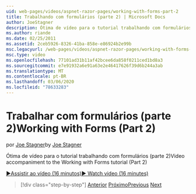 ```yaml
---
uid: web-pages/videos/aspnet-razor-pages/working-with-forms-part-2
title: Trabalhando com formulários (parte 2) | Microsoft Docs
author: JoeStagner
description: Ótima de vídeo para o tutorial trabalhando com formulários (parte 2)
ms.author: riande
ms.date: 02/25/2011
ms.assetid: 2ceb5926-8326-41ba-858e-e86924b2e99b
msc.legacyurl: /web-pages/videos/aspnet-razor-pages/working-with-forms-part-2
msc.type: video
ms.openlocfilehash: 77101ad31b11af42bcee6da858f0211ced1bd8a3
ms.sourcegitcommit: e7e91932a6e91a63e2e46417626f39d6b244a3ab
ms.translationtype: MT
ms.contentlocale: pt-BR
ms.lasthandoff: 03/06/2020
ms.locfileid: "78633283"
---
```

# <a name="working-with-forms-part-2"></a><span data-ttu-id="5c656-103">Trabalhar com formulários (parte 2)</span><span class="sxs-lookup"><span data-stu-id="5c656-103">Working with Forms (Part 2)</span></span>

<span data-ttu-id="5c656-104">por [Joe Stagner](https://github.com/JoeStagner)</span><span class="sxs-lookup"><span data-stu-id="5c656-104">by [Joe Stagner](https://github.com/JoeStagner)</span></span>

<span data-ttu-id="5c656-105">Ótima de vídeo para o tutorial trabalhando com formulários (parte 2)</span><span class="sxs-lookup"><span data-stu-id="5c656-105">Video accompaniment to the Working with Forms tutorial (Part 2)</span></span>

<span data-ttu-id="5c656-106">[&#9654;Assistir ao vídeo (16 minutos)](https://channel9.msdn.com/Blogs/ASP-NET-Site-Videos/working-with-forms-(part-2))</span><span class="sxs-lookup"><span data-stu-id="5c656-106">[&#9654; Watch video (16 minutes)](https://channel9.msdn.com/Blogs/ASP-NET-Site-Videos/working-with-forms-(part-2))</span></span>

> [!div class="step-by-step"]
> <span data-ttu-id="5c656-107">[Anterior](working-with-forms-part-1.md)
> [Próximo](working-with-data-part-1.md)</span><span class="sxs-lookup"><span data-stu-id="5c656-107">[Previous](working-with-forms-part-1.md)
[Next](working-with-data-part-1.md)</span></span>
